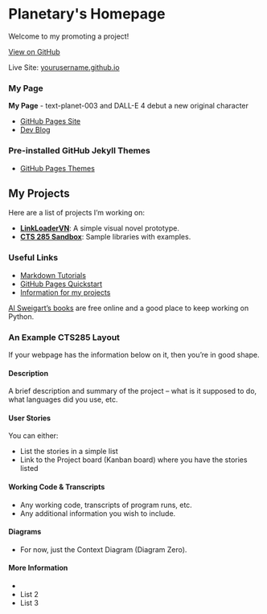 # Planetary's Homepage
Welcome to my promoting a project! 

[View on GitHub](https://github.com/PlanetaryPinky/planet.github.io/)

Live Site: [yourusername.github.io](https://yourusername.github.io)

### My Page
**My Page** - text-planet-003 and DALL-E 4 debut a new original character 

- [GitHub Pages Site](https://planet.github.io)
- [Dev Blog](https://yourusername.github.io/dev-blog)
  
### Pre-installed GitHub Jekyll Themes
- [GitHub Pages Themes](https://pages.github.com/themes/)

## My Projects
Here are a list of projects I’m working on:

- **[LinkLoaderVN](link_to_your_project)**: A simple visual novel prototype.
- **[CTS 285 Sandbox](link_to_your_project)**: Sample libraries with examples.

### Useful Links
- [Markdown Tutorials](link_to_tutorial)
- [GitHub Pages Quickstart](link_to_quickstart)
- [Information for my projects](link_to_information)


[Al Sweigart’s books](https://inventwithpython.com/) are free online and a good place to keep working on Python.

### An Example CTS285 Layout
If your webpage has the information below on it, then you’re in good shape.

#### Description
A brief description and summary of the project – what is it supposed to do, what languages did you use, etc.

#### User Stories
You can either:
- List the stories in a simple list
- Link to the Project board (Kanban board) where you have the stories listed

#### Working Code & Transcripts
- Any working code, transcripts of program runs, etc.
- Any additional information you wish to include.

#### Diagrams
- For now, just the Context Diagram (Diagram Zero).

#### More Information
- 
- List 2
- List 3

